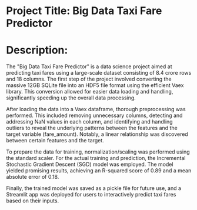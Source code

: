 # Project Title: Big Data Taxi Fare Predictor

# Description:

The "Big Data Taxi Fare Predictor" is a data science project aimed at predicting taxi fares using a large-scale dataset consisting of 8.4 crore rows and 18 columns. The first step of the project involved converting the massive 12GB SQLite file into an HDF5 file format using the efficient Vaex library. This conversion allowed for easier data loading and handling, significantly speeding up the overall data processing.

After loading the data into a Vaex dataframe, thorough preprocessing was performed. This included removing unnecessary columns, detecting and addressing NaN values in each column, and identifying and handling outliers to reveal the underlying patterns between the features and the target variable (fare_amount). Notably, a linear relationship was discovered between certain features and the target.

To prepare the data for training, normalization/scaling was performed using the standard scaler. For the actual training and prediction, the Incremental Stochastic Gradient Descent (SGD) model was employed. The model yielded promising results, achieving an R-squared score of 0.89 and a mean absolute error of 0.18.

Finally, the trained model was saved as a pickle file for future use, and a Streamlit app was deployed for users to interactively predict taxi fares based on their inputs.
